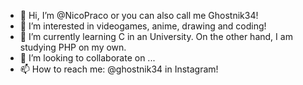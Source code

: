 - 👋 Hi, I’m @NicoPraco or you can also call me Ghostnik34!
- 👀 I’m interested in videogames, anime, drawing and coding!
- 🌱 I’m currently learning C in an University. On the other hand, I am studying PHP on my own.
- 💞️ I’m looking to collaborate on ...
- 📫 How to reach me: @ghostnik34 in Instagram!

<!---
NicoPraco/NicoPraco is a ✨ special ✨ repository because its `README.md` (this file) appears on your GitHub profile.
You can click the Preview link to take a look at your changes.
--->
